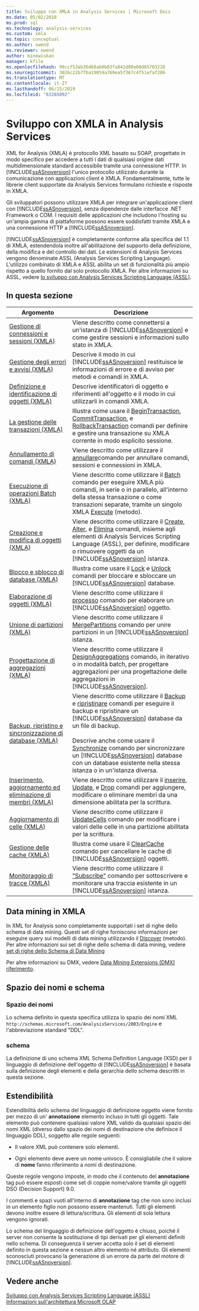 ```yaml
---
title: Sviluppo con XMLA in Analysis Services | Microsoft Docs
ms.date: 05/02/2018
ms.prod: sql
ms.technology: analysis-services
ms.custom: xmla
ms.topic: conceptual
ms.author: owend
ms.reviewer: owend
author: minewiskan
manager: kfile
ms.openlocfilehash: 99ccf53ab36d68ab0b03fa042d08e00d65703228
ms.sourcegitcommit: 3026c22b7fba19059a769ea5f367c4f51efaf286
ms.translationtype: MT
ms.contentlocale: it-IT
ms.lasthandoff: 06/15/2019
ms.locfileid: "63265092"
---
```

# <a name="developing-with-xmla-in-analysis-services"></a>Sviluppo con XMLA in Analysis Services
  XML for Analysis (XMLA) è protocollo XML basato su SOAP, progettato in modo specifico per accedere a tutti i dati di qualsiasi origine dati multidimensionale standard accessibile tramite una connessione HTTP. In [!INCLUDE[ssASnoversion](../../includes/ssasnoversion-md.md)] l'unico protocollo utilizzato durante la comunicazione con applicazioni client è XMLA. Fondamentalmente, tutte le librerie client supportate da Analysis Services formulano richieste e risposte in XMLA.  
  
 Gli sviluppatori possono utilizzare XMLA per integrare un'applicazione client con [!INCLUDE[ssASnoversion](../../includes/ssasnoversion-md.md)], senza dipendenze dalle interfacce .NET Framework o COM. I requisiti delle applicazioni che includono l'hosting su un'ampia gamma di piattaforme possono essere soddisfatti tramite XMLA e una connessione HTTP a [!INCLUDE[ssASnoversion](../../includes/ssasnoversion-md.md)].  
  
 [!INCLUDE[ssASnoversion](../../includes/ssasnoversion-md.md)] è completamente conforme alla specifica del 1.1 di XMLA, estendendola inoltre all'abilitazione del supporto della definizione, della modifica e del controllo dei dati. Le estensioni di Analysis Services vengono denominate ASSL (Analysis Services Scripting Language). L'utilizzo combinato di XMLA e ASSL abilita un set di funzionalità più ampio rispetto a quello fornito dal solo protocollo XMLA. Per altre informazioni su ASSL, vedere [lo sviluppo con Analysis Services Scripting Language &#40;ASSL&#41;](../../analysis-services/multidimensional-models/scripting-language-assl/developing-with-analysis-services-scripting-language-assl.md).  
  
## <a name="in-this-section"></a>In questa sezione  
  
|Argomento|Descrizione|  
|-----------|-----------------|  
|[Gestione di connessioni e sessioni &#40;XMLA&#41;](../../analysis-services/multidimensional-models-scripting-language-assl-xmla/managing-connections-and-sessions-xmla.md)|Viene descritto come connettersi a un'istanza di [!INCLUDE[ssASnoversion](../../includes/ssasnoversion-md.md)] e come gestire sessioni e informazioni sullo stato in XMLA.|  
|[Gestione degli errori e avvisi &#40;XMLA&#41;](../../analysis-services/multidimensional-models-scripting-language-assl-xmla/handling-errors-and-warnings-xmla.md)|Descrive il modo in cui [!INCLUDE[ssASnoversion](../../includes/ssasnoversion-md.md)] restituisce le informazioni di errore e di avviso per metodi e comandi in XMLA.|  
|[Definizione e identificazione di oggetti &#40;XMLA&#41;](../../analysis-services/multidimensional-models-scripting-language-assl-xmla/defining-and-identifying-objects-xmla.md)|Descrive identificatori di oggetto e riferimenti all'oggetto e il modo in cui utilizzarli in comandi XMLA.|  
|[La gestione delle transazioni &#40;XMLA&#41;](../../analysis-services/multidimensional-models-scripting-language-assl-xmla/managing-transactions-xmla.md)|Illustra come usare il [BeginTransaction](https://docs.microsoft.com/bi-reference/xmla/xml-elements-commands/begintransaction-element-xmla), [CommitTransaction](https://docs.microsoft.com/bi-reference/xmla/xml-elements-commands/committransaction-element-xmla), e [RollbackTransaction](https://docs.microsoft.com/bi-reference/xmla/xml-elements-commands/rollbacktransaction-element-xmla) comandi per definire e gestire una transazione su XMLA corrente in modo esplicito sessione.|  
|[Annullamento di comandi &#40;XMLA&#41;](../../analysis-services/multidimensional-models-scripting-language-assl-xmla/canceling-commands-xmla.md)|Viene descritto come utilizzare il [annullare](https://docs.microsoft.com/bi-reference/xmla/xml-elements-commands/cancel-element-xmla)comando per annullare comandi, sessioni e connessioni in XMLA.|  
|[Esecuzione di operazioni Batch &#40;XMLA&#41;](../../analysis-services/multidimensional-models-scripting-language-assl-xmla/performing-batch-operations-xmla.md)|Viene descritto come utilizzare il [Batch](https://docs.microsoft.com/bi-reference/xmla/xml-elements-commands/batch-element-xmla) comando per eseguire XMLA più comandi, in serie o in parallelo, all'interno della stessa transazione o come transazioni separate, tramite un singolo XMLA [Execute](https://docs.microsoft.com/bi-reference/xmla/xml-elements-methods-execute) (metodo).|  
|[Creazione e modifica di oggetti &#40;XMLA&#41;](../../analysis-services/multidimensional-models-scripting-language-assl-xmla/creating-and-altering-objects-xmla.md)|Viene descritto come utilizzare il [Create](https://docs.microsoft.com/bi-reference/xmla/xml-elements-commands/create-element-xmla), [Alter](https://docs.microsoft.com/bi-reference/xmla/xml-elements-commands/alter-element-xmla), e [Elimina](https://docs.microsoft.com/bi-reference/xmla/xml-elements-commands/delete-element-xmla) comandi, insieme agli elementi di Analysis Services Scripting Language (ASSL), per definire, modificare o rimuovere oggetti da un [!INCLUDE[ssASnoversion](../../includes/ssasnoversion-md.md)] istanza.|  
|[Blocco e sblocco di database &#40;XMLA&#41;](../../analysis-services/multidimensional-models-scripting-language-assl-xmla/locking-and-unlocking-databases-xmla.md)|Illustra come usare il [Lock](https://docs.microsoft.com/bi-reference/xmla/xml-elements-commands/lock-element-xmla) e [Unlock](https://docs.microsoft.com/bi-reference/xmla/xml-elements-commands/lock-element-xmla) comandi per bloccare e sbloccare un [!INCLUDE[ssASnoversion](../../includes/ssasnoversion-md.md)] database.|  
|[Elaborazione di oggetti &#40;XMLA&#41;](../../analysis-services/multidimensional-models-scripting-language-assl-xmla/processing-objects-xmla.md)|Viene descritto come utilizzare il [processo](https://docs.microsoft.com/bi-reference/xmla/xml-elements-commands/process-element-xmla) comando per elaborare un [!INCLUDE[ssASnoversion](../../includes/ssasnoversion-md.md)] oggetto.|  
|[Unione di partizioni &#40;XMLA&#41;](../../analysis-services/multidimensional-models-scripting-language-assl-xmla/merging-partitions-xmla.md)|Viene descritto come utilizzare il [MergePartitions](https://docs.microsoft.com/bi-reference/xmla/xml-elements-commands/mergepartitions-element-xmla) comando per unire partizioni in un [!INCLUDE[ssASnoversion](../../includes/ssasnoversion-md.md)] istanza.|  
|[Progettazione di aggregazioni &#40;XMLA&#41;](../../analysis-services/multidimensional-models-scripting-language-assl-xmla/designing-aggregations-xmla.md)|Viene descritto come utilizzare il [DesignAggregations](https://docs.microsoft.com/bi-reference/xmla/xml-elements-commands/designaggregations-element-xmla) comando, in iterativo o in modalità batch, per progettare aggregazioni per una progettazione delle aggregazioni in [!INCLUDE[ssASnoversion](../../includes/ssasnoversion-md.md)].|  
|[Backup, ripristino e sincronizzazione di database &#40;XMLA&#41;](../../analysis-services/multidimensional-models-scripting-language-assl-xmla/backing-up-restoring-and-synchronizing-databases-xmla.md)|Viene descritto come utilizzare il [Backup](https://docs.microsoft.com/bi-reference/xmla/xml-elements-commands/backup-element-xmla) e [ripristinare](https://docs.microsoft.com/bi-reference/xmla/xml-elements-commands/restore-element-xmla) comandi per eseguire il backup e ripristinare un [!INCLUDE[ssASnoversion](../../includes/ssasnoversion-md.md)] database da un file di backup.<br /><br /> Descrive anche come usare il [Synchronize](https://docs.microsoft.com/bi-reference/xmla/xml-elements-commands/synchronize-element-xmla) comando per sincronizzare un [!INCLUDE[ssASnoversion](../../includes/ssasnoversion-md.md)] database con un database esistente nella stessa istanza o in un'istanza diversa.|  
|[Inserimento, aggiornamento ed eliminazione di membri &#40;XMLA&#41;](../../analysis-services/multidimensional-models-scripting-language-assl-xmla/inserting-updating-and-dropping-members-xmla.md)|Viene descritto come utilizzare il [inserire](https://docs.microsoft.com/bi-reference/xmla/xml-elements-commands/insert-element-xmla), [Update](https://docs.microsoft.com/bi-reference/xmla/xml-elements-commands/update-element-xmla), e [Drop](https://docs.microsoft.com/bi-reference/xmla/xml-elements-commands/drop-element-xmla) comandi per aggiungere, modificare o eliminare membri da una dimensione abilitata per la scrittura.|  
|[Aggiornamento di celle &#40;XMLA&#41;](../../analysis-services/multidimensional-models-scripting-language-assl-xmla/updating-cells-xmla.md)|Viene descritto come utilizzare il [UpdateCells](https://docs.microsoft.com/bi-reference/xmla/xml-elements-commands/updatecells-element-xmla) comando per modificare i valori delle celle in una partizione abilitata per la scrittura.|  
|[Gestione delle cache &#40;XMLA&#41;](../../analysis-services/multidimensional-models-scripting-language-assl-xmla/managing-caches-xmla.md)|Illustra come usare il [ClearCache](https://docs.microsoft.com/bi-reference/xmla/xml-elements-commands/clearcache-element-xmla) comando per cancellare le cache di [!INCLUDE[ssASnoversion](../../includes/ssasnoversion-md.md)] oggetti.|  
|[Monitoraggio di tracce &#40;XMLA&#41;](../../analysis-services/multidimensional-models-scripting-language-assl-xmla/monitoring-traces-xmla.md)|Viene descritto come utilizzare il ["Subscribe"](https://docs.microsoft.com/bi-reference/xmla/xml-elements-commands/subscribe-element-xmla) comando per sottoscrivere e monitorare una traccia esistente in un [!INCLUDE[ssASnoversion](../../includes/ssasnoversion-md.md)] istanza.|  
  
## <a name="data-mining-with-xmla"></a>Data mining in XMLA  
 In XML for Analysis sono completamente supportati i set di righe dello schema di data mining. Questi set di righe forniscono informazioni per eseguire query sui modelli di data mining utilizzando il [Discover](https://docs.microsoft.com/bi-reference/xmla/xml-elements-methods-discover) (metodo). Per altre informazioni sui set di righe dello schema di data mining, vedere [set di righe dello Schema di Data Mining](https://docs.microsoft.com/bi-reference/schema-rowsets/data-mining/data-mining-schema-rowsets)  
  
 Per altre informazioni su DMX, vedere [Data Mining Extensions &#40;DMX&#41; riferimento](../../dmx/data-mining-extensions-dmx-reference.md).  
  
## <a name="namespace-and-schema"></a>Spazio dei nomi e schema  
  
### <a name="namespace"></a>Spazio dei nomi  
 Lo schema definito in questa specifica utilizza lo spazio dei nomi XML `http://schemas.microsoft.com/AnalysisServices/2003/Engine` e l'abbreviazione standard "DDL".  
  
### <a name="schema"></a>schema  
 La definizione di uno schema XML Schema Definition Language (XSD) per il linguaggio di definizione dell'oggetto di [!INCLUDE[ssASnoversion](../../includes/ssasnoversion-md.md)] è basata sulla definizione degli elementi e della gerarchia dello schema descritti in questa sezione.  
  
## <a name="extensibility"></a>Estendibilità  
 Estendibilità dello schema del linguaggio di definizione oggetto viene fornito per mezzo di un' **annotazione** elemento incluso in tutti gli oggetti. Tale elemento può contenere qualsiasi valore XML valido da qualsiasi spazio dei nomi XML (diverso dallo spazio dei nomi di destinazione che definisce il linguaggio DDL), soggetto alle regole seguenti:  
  
-   Il valore XML può contenere solo elementi.  
  
-   Ogni elemento deve avere un nome univoco. È consigliabile che il valore di **nome** fanno riferimento a nomi di destinazione.  
  
 Queste regole vengono imposte, in modo che il contenuto del **annotazione** tag può essere esposti come set di coppie nome/valore tramite gli oggetti DSO (Decision Support) 9.0.  
  
 I commenti e spazi vuoti all'interno di **annotazione** tag che non sono inclusi in un elemento figlio non possono essere mantenuti. Tutti gli elementi devono inoltre essere di lettura/scrittura. Gli elementi di sola lettura vengono ignorati.  
  
 Lo schema del linguaggio di definizione dell'oggetto è chiuso, poiché il server non consente la sostituzione di tipi derivati per gli elementi definiti nello schema. Di conseguenza il server accetta solo il set di elementi definito in questa sezione e nessun altro elemento né attributo. Gli elementi sconosciuti provocano la generazione di un errore da parte del motore di [!INCLUDE[ssASnoversion](../../includes/ssasnoversion-md.md)].  
  
## <a name="see-also"></a>Vedere anche  
 [Sviluppo con Analysis Services Scripting Language &#40;ASSL&#41;](../../analysis-services/multidimensional-models/scripting-language-assl/developing-with-analysis-services-scripting-language-assl.md)   
 [Informazioni sull'architettura Microsoft OLAP](../../analysis-services/multidimensional-models/olap-physical/understanding-microsoft-olap-architecture.md)  
  
  

